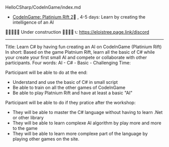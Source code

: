 HelloCSharp/CodeInGame/index.md
  - [CodeInGame: Platinium Rift 2](HelloCSharp/CodeInGame/index.md)🚷  , 4-5 days: Learn by creating the intelligence of an AI



🚧🚧🚧🚧🚧  Under construction 🚧🚧🚧🚧
📞: https://eloistree.page.link/discord

---------------------------------------

Title: Learn C# by having fun creating an AI on CodeInGame (Platinium Rift)
In short: Based on the game Platnium Rift, learn all the basic of C# while your create your first small AI and compete or collaborate with other participants.
Four words: AI - C# - Basic - Challenging 
Time: 

Participant will be able to do at the end:
- Understand and use the basic of C# in small script
- Be able to train on all the other games of CodeInGame
- Be able to play Platnium Rift and have at least a basic "AI"

Participant will be able to do if they pratice after the workshop:
- They will be able to master the C# language without having to learn .Net or other library
- They will be able to learn complexe AI algorithm by play more and more to the game
- They will be able to learn more complexe part of the language by playing other games on the site.  